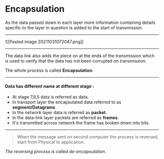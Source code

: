 # Encapsulation

As the data passed down in each layer more information containing details specific to the layer in question  is added to the start of transmission.

---

![[Pasted image 20211031072047.png]]

---

The data link also adds the  piece on at the ends of the transmission which is used to verify that the data has not been corrupted on transmission. 

The whole process is called **Encapsulation**.  

---

#### Data has different name at different stage :
- At stage 7,6,5 data is referred as data.
- In transport layer the encapsulated data referred to as **segment/Datagrams**
- In the network layer data is referred as **packet**.
- In the data-link layer packets are referred as **frames**. 
- It's transmitted across network the frame has broken down into bits.

---
>When the message sent on second computer the process is reversed, start from Physical to application.

*The reversing process is called de-encapsulation*.

